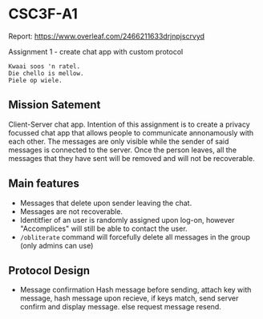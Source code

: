# CSC3F-A1
Report: https://www.overleaf.com/2466211633drjnpjscrvyd

Assignment 1 - create chat app with custom protocol

    Kwaai soos 'n ratel.
    Die chello is mellow.
    Piele op wiele.
    

## Mission Satement
Client-Server chat app. Intention of this assignment is to create a privacy focussed chat app that allows people to communicate annonamously with each other. The messages are only visible while the sender of said messages is connected to the server. Once the person leaves, all the messages that they have sent will be removed and will not be recoverable.

## Main features
- Messages that delete upon sender leaving the chat.
- Messages are not recoverable.
- Identitfier of an user is randomly assigned upon log-on, however "Accomplices" will still be able to contact the user.
- ```/obliterate``` command will forcefully delete all messages in the group (only admins can use)

## Protocol Design
- Message confirmation
    Hash message before sending, attach key with message, hash message upon recieve, if keys match, send server confirm and display message. else request message resend. 